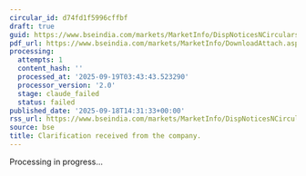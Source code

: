 ```yaml
---
circular_id: d74fd1f5996cffbf
draft: true
guid: https://www.bseindia.com/markets/MarketInfo/DispNoticesNCirculars.aspx?Noticeid={8F1BE2AB-DD5F-4069-B0D1-BF23DAE418BC}&noticeno=20250918-56&dt=09/18/2025&icount=56&totcount=63&flag=0
pdf_url: https://www.bseindia.com/markets/MarketInfo/DownloadAttach.aspx?id=20250918-56&attachedId=8fa31b07-b5e1-4e27-ae20-27fbc26317bc
processing:
  attempts: 1
  content_hash: ''
  processed_at: '2025-09-19T03:43:43.523290'
  processor_version: '2.0'
  stage: claude_failed
  status: failed
published_date: '2025-09-18T14:31:33+00:00'
rss_url: https://www.bseindia.com/markets/MarketInfo/DispNoticesNCirculars.aspx?Noticeid={8F1BE2AB-DD5F-4069-B0D1-BF23DAE418BC}&noticeno=20250918-56&dt=09/18/2025&icount=56&totcount=63&flag=0
source: bse
title: Clarification received from the company.
---
```


Processing in progress...